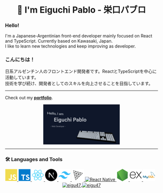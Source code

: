 <h1 align="center">👋 I'm Eiguchi Pablo - 栄口パブロ</h1>
<h3 align="left">Hello!</h3>
<p>
  I'm a Japanese-Argentinian front-end developer mainly focused on React and TypeScript. Currently based on Kawasaki, Japan. <br>
  I like to learn new technologies and keep improving as developer.
</p>
<h3 align="left">こんにちは！</h3>
<p>
  日系アルゼンチン人のフロントエンド開発者です。ReactとTypeScriptを中心に活動しています。 <br>
  技術を学び続け、開発者としてのスキルを向上させることを目指しています。
</p>

<hr>

<p>Check out my <a href="https://www.eiguchipablo.dev/" target="_blank" rel="noreferrer" title="www.eiguchipablo.dev"><strong>portfolio</strong></a>.<p>
<div align="center">
  <a href="https://www.eiguchipablo.dev" target="_blank">
    <img align="center" alt="Thumbnail" width="50%" height="50%" title="www.eiguchipablo.dev" src="https://github.com/eigu47/portfolio/blob/main/public/og-image.jpg">
  </a>
</div>

<hr>

<h3 align="left">🛠 Languages and Tools</h3>

<div align="left">
  <a href="https://developer.mozilla.org/en-US/docs/Web/JavaScript/" target="_blank" rel="noreferrer" title="Javascript">
    <img src="https://github.com/devicons/devicon/blob/master/icons/javascript/javascript-plain.svg" alt="Javascript" width="40" height="40"/>
  </a>
  <a href="https://www.typescriptlang.org/" target="_blank" rel="noreferrer" title="Typescript">
    <img src="https://github.com/devicons/devicon/blob/master/icons/typescript/typescript-plain.svg" alt="TypeScript" width="40" height="40"/>
  </a>
  <a href="https://reactjs.org/" target="_blank" rel="noreferrer" title="React.js">
    <img src="https://github.com/devicons/devicon/blob/master/icons/react/react-original.svg" alt="React.js" width="40" height="40"/>
  </a>
  <a href="https://nextjs.org/" target="_blank" rel="noreferrer" title="Next.js">
    <img src="https://github.com/devicons/devicon/blob/master/icons/nextjs/nextjs-original.svg" alt="Next.js" width="40" height="40"/>
  </a>
  <a href="https://tailwindcss.com/" target="_blank" rel="noreferrer" title="Tailwind">
    <img src="https://github.com/devicons/devicon/blob/master/icons/tailwindcss/tailwindcss-original.svg" alt="Tailwind" width="40" height="40"/>
  </a>
  <a href="https://threejs.org/" target="_blank" rel="noreferrer" title="Three.js">
    <img src="https://github.com/devicons/devicon/blob/master/icons/threejs/threejs-original.svg" alt="Three.js" width="40" height="40"/>
  </a>
  <a href="https://reactnative.dev/" target="_blank" rel="noreferrer" title="React Native">
    <img src="https://raw.githubusercontent.com/kristerkari/react-native-svg-transformer/HEAD/images/react-native-logo.png" alt="React Native" width="40" height="40" />
  </a>
  <a href="https://nodejs.org/en/" target="_blank" rel="noreferrer" tittle="NodeJS">
    <img src="https://github.com/devicons/devicon/blob/master/icons/nodejs/nodejs-original.svg" alt="NodeJS" width="40" height="40"/>
  </a>
    <a href="https://expressjs.com/" target="_blank" rel="noreferrer" tittle="Express">
    <img src="https://github.com/devicons/devicon/blob/master/icons/express/express-original.svg" alt="Express" width="40" height="40"/>
  </a>
  <a href="https://www.mysql.com/" target="_blank" rel="noreferrer" tittle="MySQL">
    <img src="https://github.com/devicons/devicon/blob/master/icons/mysql/mysql-original-wordmark.svg" alt="Laravel" width="40" height="40"/>
  </a>
</div>

<div align="center">
  <a href="https://github.com/eigu47?tab=repositories" rel="noreferrer">
    <img align="center" src="https://github-readme-stats.vercel.app/api/top-langs?username=eigu47&show_icons=true&locale=en&layout=compact&theme=radical" alt="eigu47" />
  </a>
  <a href="https://github.com/eigu47?tab=repositories" rel="noreferrer">
    <img align="center" src="https://streak-stats.demolab.com?user=eigu47&theme=radical&mode=weekly" alt="eigu47" />
  </a>
</div>
